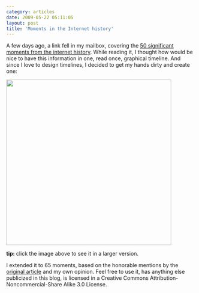 ```yaml
---
category: articles
date: 2009-05-22 05:11:05
layout: post
title: 'Moments in the Internet history'
---
```


<p>A few days ago, a link fell in my mailbox, covering the <a href="http://www.builderau.com.au/program/web/soa/50-significant-moments-from-internet-history/0,339024632,339292301,00.htm">50 significant moments from the internet history</a>. While reading it, I thought how would be nice to have this information in one, read once, graphical timeline. And since I love to design timelines, I decided to get my hands dirty and create one:</p>

<a href="https://joaobordalo.com/images/static/blog/topInternetHistory.png"><img width="440" src="https://joaobordalo.com/images/static/blog/topInternetHistory.png"></a>

<p><strong>tip:</strong> click the image above to see it in a larger version.</p>

<p>I extended it to 65 moments, based on the honorable mentions by the <a href="http://www.builderau.com.au/program/web/soa/50-significant-moments-from-internet-history/0,339024632,339292301,00.htm">original article</a> and my own opinion. Feel free to use it, has anything else publicized in this blog, is licensed in a Creative Commons Attribution-Noncommercial-Share Alike 3.0 License.</p>
